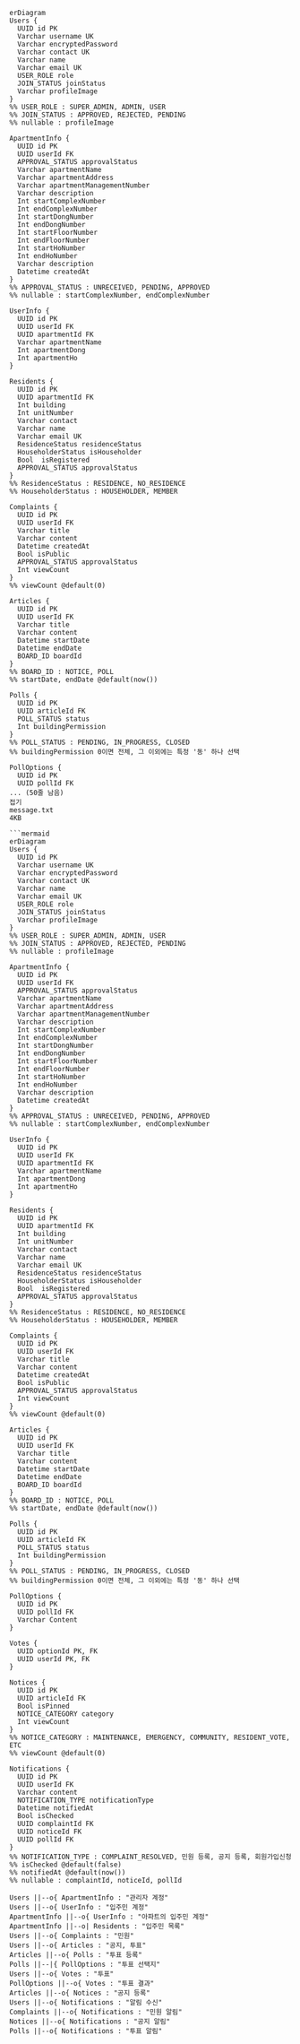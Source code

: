 ````mermaid
erDiagram
Users {
  UUID id PK
  Varchar username UK
  Varchar encryptedPassword
  Varchar contact UK
  Varchar name
  Varchar email UK
  USER_ROLE role
  JOIN_STATUS joinStatus
  Varchar profileImage
}
%% USER_ROLE : SUPER_ADMIN, ADMIN, USER
%% JOIN_STATUS : APPROVED, REJECTED, PENDING
%% nullable : profileImage

ApartmentInfo {
  UUID id PK
  UUID userId FK
  APPROVAL_STATUS approvalStatus
  Varchar apartmentName
  Varchar apartmentAddress
  Varchar apartmentManagementNumber
  Varchar description
  Int startComplexNumber
  Int endComplexNumber
  Int startDongNumber
  Int endDongNumber
  Int startFloorNumber
  Int endFloorNumber
  Int startHoNumber
  Int endHoNumber
  Varchar description
  Datetime createdAt
}
%% APPROVAL_STATUS : UNRECEIVED, PENDING, APPROVED
%% nullable : startComplexNumber, endComplexNumber

UserInfo {
  UUID id PK
  UUID userId FK
  UUID apartmentId FK
  Varchar apartmentName
  Int apartmentDong
  Int apartmentHo
}

Residents {
  UUID id PK
  UUID apartmentId FK
  Int building
  Int unitNumber
  Varchar contact
  Varchar name
  Varchar email UK
  ResidenceStatus residenceStatus
  HouseholderStatus isHouseholder
  Bool  isRegistered
  APPROVAL_STATUS approvalStatus
}
%% ResidenceStatus : RESIDENCE, NO_RESIDENCE
%% HouseholderStatus : HOUSEHOLDER, MEMBER

Complaints {
  UUID id PK
  UUID userId FK
  Varchar title
  Varchar content
  Datetime createdAt
  Bool isPublic
  APPROVAL_STATUS approvalStatus
  Int viewCount
}
%% viewCount @default(0)

Articles {
  UUID id PK
  UUID userId FK
  Varchar title
  Varchar content
  Datetime startDate
  Datetime endDate
  BOARD_ID boardId
}
%% BOARD_ID : NOTICE, POLL
%% startDate, endDate @default(now())

Polls {
  UUID id PK
  UUID articleId FK
  POLL_STATUS status
  Int buildingPermission
}
%% POLL_STATUS : PENDING, IN_PROGRESS, CLOSED
%% buildingPermission 0이면 전체, 그 이외에는 특정 '동' 하나 선택

PollOptions {
  UUID id PK
  UUID pollId FK
... (50줄 남음)
접기
message.txt
4KB
﻿
```mermaid
erDiagram
Users {
  UUID id PK
  Varchar username UK
  Varchar encryptedPassword
  Varchar contact UK
  Varchar name
  Varchar email UK
  USER_ROLE role
  JOIN_STATUS joinStatus
  Varchar profileImage
}
%% USER_ROLE : SUPER_ADMIN, ADMIN, USER
%% JOIN_STATUS : APPROVED, REJECTED, PENDING
%% nullable : profileImage

ApartmentInfo {
  UUID id PK
  UUID userId FK
  APPROVAL_STATUS approvalStatus
  Varchar apartmentName
  Varchar apartmentAddress
  Varchar apartmentManagementNumber
  Varchar description
  Int startComplexNumber
  Int endComplexNumber
  Int startDongNumber
  Int endDongNumber
  Int startFloorNumber
  Int endFloorNumber
  Int startHoNumber
  Int endHoNumber
  Varchar description
  Datetime createdAt
}
%% APPROVAL_STATUS : UNRECEIVED, PENDING, APPROVED
%% nullable : startComplexNumber, endComplexNumber

UserInfo {
  UUID id PK
  UUID userId FK
  UUID apartmentId FK
  Varchar apartmentName
  Int apartmentDong
  Int apartmentHo
}

Residents {
  UUID id PK
  UUID apartmentId FK
  Int building
  Int unitNumber
  Varchar contact
  Varchar name
  Varchar email UK
  ResidenceStatus residenceStatus
  HouseholderStatus isHouseholder
  Bool  isRegistered
  APPROVAL_STATUS approvalStatus
}
%% ResidenceStatus : RESIDENCE, NO_RESIDENCE
%% HouseholderStatus : HOUSEHOLDER, MEMBER

Complaints {
  UUID id PK
  UUID userId FK
  Varchar title
  Varchar content
  Datetime createdAt
  Bool isPublic
  APPROVAL_STATUS approvalStatus
  Int viewCount
}
%% viewCount @default(0)

Articles {
  UUID id PK
  UUID userId FK
  Varchar title
  Varchar content
  Datetime startDate
  Datetime endDate
  BOARD_ID boardId
}
%% BOARD_ID : NOTICE, POLL
%% startDate, endDate @default(now())

Polls {
  UUID id PK
  UUID articleId FK
  POLL_STATUS status
  Int buildingPermission
}
%% POLL_STATUS : PENDING, IN_PROGRESS, CLOSED
%% buildingPermission 0이면 전체, 그 이외에는 특정 '동' 하나 선택

PollOptions {
  UUID id PK
  UUID pollId FK
  Varchar Content
}

Votes {
  UUID optionId PK, FK
  UUID userId PK, FK
}

Notices {
  UUID id PK
  UUID articleId FK
  Bool isPinned
  NOTICE_CATEGORY category
  Int viewCount
}
%% NOTICE_CATEGORY : MAINTENANCE, EMERGENCY, COMMUNITY, RESIDENT_VOTE, ETC
%% viewCount @default(0)

Notifications {
  UUID id PK
  UUID userId FK
  Varchar content
  NOTIFICATION_TYPE notificationType
  Datetime notifiedAt
  Bool isChecked
  UUID complaintId FK
  UUID noticeId FK
  UUID pollId FK
}
%% NOTIFICATION_TYPE : COMPLAINT_RESOLVED, 민원 등록, 공지 등록, 회원가입신청
%% isChecked @default(false)
%% notifiedAt @default(now())
%% nullable : complaintId, noticeId, pollId

Users ||--o{ ApartmentInfo : "관리자 계정"
Users ||--o{ UserInfo : "입주민 계정"
ApartmentInfo ||--o{ UserInfo : "아파트의 입주민 계정"
ApartmentInfo ||--o| Residents : "입주민 목록"
Users ||--o{ Complaints : "민원"
Users ||--o{ Articles : "공지, 투표"
Articles ||--o{ Polls : "투표 등록"
Polls ||--|{ PollOptions : "투표 선택지"
Users ||--o{ Votes : "투표"
PollOptions ||--o{ Votes : "투표 결과"
Articles ||--o{ Notices : "공지 등록"
Users ||--o{ Notifications : "알림 수신"
Complaints ||--o{ Notifications : "민원 알림"
Notices ||--o{ Notifications : "공지 알림"
Polls ||--o{ Notifications : "투표 알림"
````
